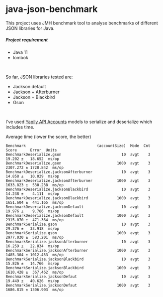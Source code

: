 # java-json-benchmark

This project uses JMH benchmark tool to analyse benchmarks of different JSON libraries for Java.

##### Project requirement
- Java 11
- lombok

<br/>

So far, JSON libraries tested are:

- Jackson default
- Jackson + Afterburner
- Jackson + Blackbird
- Gson

<br/>

I've used [Yapily API Accounts](https://api.yapily.com/explorer#!/Accounts/getAccountsUsingGET) models to serialize and deserialize which includes time.

Average time (lower the score, the better)

```
Benchmark                                (accountSize)  Mode  Cnt     Score      Error  Units
BenchmarkDeserialize.gson                           10  avgt    3    19.202 ±   18.652  ms/op
BenchmarkDeserialize.gson                         1000  avgt    3  2307.272 ± 1728.842  ms/op
BenchmarkDeserialize.jacksonAfterburner             10  avgt    3    14.858 ±   10.029  ms/op
BenchmarkDeserialize.jacksonAfterburner           1000  avgt    3  1633.823 ±  530.238  ms/op
BenchmarkDeserialize.jacksonBlackbird               10  avgt    3    14.238 ±    4.111  ms/op
BenchmarkDeserialize.jacksonBlackbird             1000  avgt    3  1651.604 ±  441.165  ms/op
BenchmarkDeserialize.jacksonDefault                 10  avgt    3    19.976 ±    9.786  ms/op
BenchmarkDeserialize.jacksonDefault               1000  avgt    3  2315.070 ±  471.364  ms/op
BenchmarkSerialize.gson                             10  avgt    3    29.376 ±   33.918  ms/op
BenchmarkSerialize.gson                           1000  avgt    3  2977.030 ±  583.201  ms/op
BenchmarkSerialize.jacksonAfterburner               10  avgt    3    16.259 ±   22.834  ms/op
BenchmarkSerialize.jacksonAfterburner             1000  avgt    3  1485.304 ± 1012.453  ms/op
BenchmarkSerialize.jacksonBlackbird                 10  avgt    3    15.826 ±   14.766  ms/op
BenchmarkSerialize.jacksonBlackbird               1000  avgt    3  1610.428 ±  367.462  ms/op
BenchmarkSerialize.jacksonDefaut                    10  avgt    3    19.449 ±   40.626  ms/op
BenchmarkSerialize.jacksonDefaut                  1000  avgt    3  1686.815 ± 1306.903  ms/op
```


